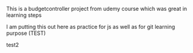This is a budgetcontroller project from udemy course which was great in learning steps

I am putting this out here as practice for js as well as for git learning purpose
(TEST)


test2
